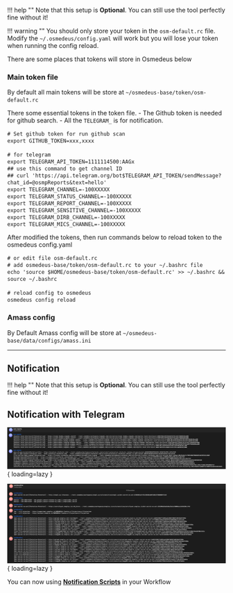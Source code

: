 
!!! help ""
    Note that this setup is **Optional**. You can still use the tool perfectly fine without it!


!!! warning ""
    You should only store your token in the `osm-default.rc` file. Modify the `~/.osmedeus/config.yaml` will work but you will lose your token when running the config reload.


There are some places that tokens will store in Osmedeus below

### Main token file

By default all main tokens will be store at `~/osmedeus-base/token/osm-default.rc`

There some essential tokens in the token file. 
    - The Github token is needed for github search.
    - All the `TELEGRAM_` is for notification.

```shell
# Set github token for run github scan
export GITHUB_TOKEN=xxx,xxxx

# for telegram
export TELEGRAM_API_TOKEN=1111114500:AAGx
## use this command to get channel ID
## curl 'https://api.telegram.org/bot$TELEGRAM_API_TOKEN/sendMessage?chat_id=@osmpReports&text=hello'
export TELEGRAM_CHANNEL=-100XXXXX
export TELEGRAM_STATUS_CHANNEL=-100XXXXX
export TELEGRAM_REPORT_CHANNEL=-100XXXXX
export TELEGRAM_SENSITIVE_CHANNEL=-100XXXXX
export TELEGRAM_DIRB_CHANNEL=-100XXXXX
export TELEGRAM_MICS_CHANNEL=-100XXXXX

```

After modified the tokens, then run commands below to reload token to the osmedeus config.yaml

```shell
# or edit file osm-default.rc
# add osmedeus-base/token/osm-default.rc to your ~/.bashrc file
echo 'source $HOME/osmedeus-base/token/osm-default.rc' >> ~/.bashrc && source ~/.bashrc

# reload config to osmedeus
osmedeus config reload
```

### Amass config 

By Default Amass config will be store at `~/osmedeus-base/data/configs/amass.ini`


***

## Notification

!!! help ""
    Note that this setup is **Optional**. You can still use the tool perfectly fine without it!

## Notification with Telegram

![intro](../static/noti/telegram-noti-1.png){ loading=lazy }

![intro](../static/noti/telegram-noti-2.png){ loading=lazy }

You can now using **[Notification Scripts](/workflow/noti-scripts/)** in your Workflow
